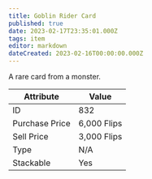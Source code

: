 ```yaml
---
title: Goblin Rider Card
published: true
date: 2023-02-17T23:35:01.000Z
tags: item
editor: markdown
dateCreated: 2023-02-16T00:00:00.000Z
---
```


A rare card from a monster.

|Attribute|Value|
|-|-|
|ID|832|
|Purchase Price|6,000 Flips|
|Sell Price|3,000 Flips|
|Type|N/A|
|Stackable|Yes|

